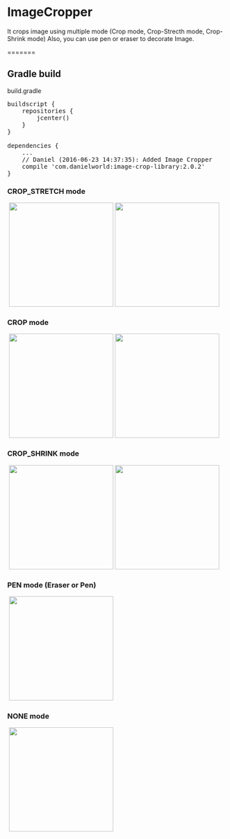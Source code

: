 # ImageCropper

It crops image using multiple mode (Crop mode, Crop-Strecth mode, Crop-Shrink mode)
Also, you can use pen or eraser to decorate Image. <br>

=======
## Gradle build
build.gradle
<pre>
buildscript {
    repositories {
        jcenter()
    }
}

dependencies {
    ...
    // Daniel (2016-06-23 14:37:35): Added Image Cropper
    compile 'com.danielworld:image-crop-library:2.0.2'
}
</pre>

### CROP_STRETCH mode
![]()
<img src="https://cloud.githubusercontent.com/assets/9348174/17641593/b858f648-6161-11e6-9783-6cc801b51b25.png" width="240">
<img src="https://cloud.githubusercontent.com/assets/9348174/17641595/ba3a1280-6161-11e6-9ee5-2b99fe0af2e9.png" width="240">

### CROP mode
![]()
<img src="https://cloud.githubusercontent.com/assets/9348174/17641596/bb9bf3be-6161-11e6-9f7f-b301a98abfa0.png" width="240">
<img src="https://cloud.githubusercontent.com/assets/9348174/17641597/bd776ef2-6161-11e6-95e7-a23f35dd500d.png" width="240">

### CROP_SHRINK mode
![]()
<img src="https://cloud.githubusercontent.com/assets/9348174/17641598/beff0bcc-6161-11e6-9581-5eee067d0bf6.png" width="240">
<img src="https://cloud.githubusercontent.com/assets/9348174/17641601/c0b22832-6161-11e6-8c69-fa5f5518e2e3.png" width="240">

### PEN mode (Eraser or Pen)
![]()
<img src="https://cloud.githubusercontent.com/assets/9348174/17641602/c2cbf710-6161-11e6-9713-939fe5e3d0e5.png" width="240">

### NONE mode
![]()
<img src="https://cloud.githubusercontent.com/assets/9348174/17641603/c45429f4-6161-11e6-9b8a-21ec71a8028b.png" width="240">
